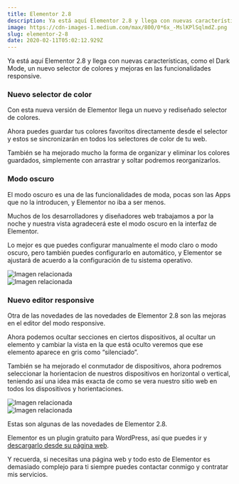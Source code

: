 ```yaml
---
title: Elementor 2.8
description: Ya está aquí Elementor 2.8 y llega con nuevas características, como el Dark Mode, un nuevo selector de colores y mejoras en las funcionalidades responsive.
image: https://cdn-images-1.medium.com/max/800/0*6x_-MslKPlSqlmdZ.png
slug: elementor-2-8
date: 2020-02-11T05:02:12.929Z
---
```


Ya está aquí Elementor 2.8 y llega con nuevas características, como el Dark Mode, un nuevo selector de colores y mejoras en las funcionalidades responsive.

### Nuevo selector de color

Con esta nueva versión de Elementor llega un nuevo y rediseñado selector de colores.

Ahora puedes guardar tus colores favoritos directamente desde el selector y estos se sincronizarán en todos los selectores de color de tu web.

También se ha mejorado mucho la forma de organizar y eliminar los colores guardados, simplemente con arrastrar y soltar podremos reorganizarlos.

### Modo oscuro

El modo oscuro es una de las funcionalidades de moda, pocas son las Apps que no la introducen, y Elementor no iba a ser menos.

Muchos de los desarrolladores y diseñadores web trabajamos a por la noche y nuestra vista agradecerá este el modo oscuro en la interfaz de Elementor.

Lo mejor es que puedes configurar manualmente el modo claro o modo oscuro, pero también puedes configurarlo en automático, y Elementor se ajustará de acuerdo a la configuración de tu sistema operativo.

![Imagen relacionada](https://cdn-images-1.medium.com/max/800/0*adVoWh1lFHmugpek)  
![Imagen relacionada](https://cdn-images-1.medium.com/max/800/0*KHsUGCrHsX7GJWFl)

### Nuevo editor responsive

Otra de las novedades de las novedades de Elementor 2.8 son las mejoras en el editor del modo responsive.

Ahora podemos ocultar secciones en ciertos dispositivos, al ocultar un elemento y cambiar la vista en la que está oculto veremos que ese elemento aparece en gris como “silenciado”.

También se ha mejorado el conmutador de dispositivos, ahora podremos seleccionar la horientacion de nuestros dispositivos en horizontal o vertical, teniendo así una idea más exacta de como se vera nuestro sitio web en todos los dispositivos y horientaciones.

![Imagen relacionada](https://cdn-images-1.medium.com/max/800/0*STqOFiQHO-Ad6lks)  
![Imagen relacionada](https://cdn-images-1.medium.com/max/800/0*2NZZr_Sug1CyFXO6)

Estas son algunas de las novedades de Elementor 2.8.

Elementor es un plugin gratuito para WordPress, así que puedes ir y [descargarlo desde su página web](https://elementor.com/).

Y recuerda, si necesitas una página web y todo esto de Elementor es demasiado complejo para ti siempre puedes contactar conmigo y contratar mis servicios.
